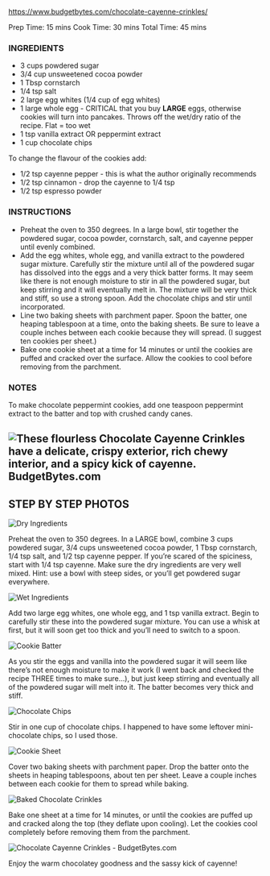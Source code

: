 https://www.budgetbytes.com/chocolate-cayenne-crinkles/

Prep Time: 15 mins
Cook Time: 30 mins
Total Time: 45 mins

### INGREDIENTS

- 3 cups powdered sugar
- 3/4 cup unsweetened cocoa powder
- 1 Tbsp cornstarch
- 1/4 tsp salt
- 2 large egg whites (1/4 cup of egg whites)
- 1 large whole egg - CRITICAL that you buy **LARGE** eggs, otherwise cookies will turn into pancakes. Throws off the wet/dry ratio of the recipe. Flat = too wet
- 1 tsp vanilla extract OR peppermint extract
- 1 cup chocolate chips

To change the flavour of the cookies add:

- 1/2 tsp cayenne pepper - this is what the author originally recommends
- 1/2 tsp cinnamon -  drop the cayenne to 1/4 tsp
- 1/2 tsp espresso powder

### INSTRUCTIONS

- Preheat the oven to 350 degrees. In a large bowl, stir together the powdered sugar, cocoa powder, cornstarch, salt, and cayenne pepper until evenly combined.
- Add the egg whites, whole egg, and vanilla extract to the powdered sugar mixture. Carefully stir the mixture until all of the powdered sugar has dissolved into the eggs and a very thick batter forms. It may seem like there is not enough moisture to stir in all the powdered sugar, but keep stirring and it will eventually melt in. The mixture will be very thick and stiff, so use a strong spoon. Add the chocolate chips and stir until incorporated.
- Line two baking sheets with parchment paper. Spoon the batter, one heaping tablespoon at a time, onto the baking sheets. Be sure to leave a couple inches between each cookie because they will spread. (I suggest ten cookies per sheet.)
- Bake one cookie sheet at a time for 14 minutes or until the cookies are puffed and cracked over the surface. Allow the cookies to cool before removing from the parchment.

### NOTES

To make chocolate peppermint cookies, add one teaspoon peppermint extract to the batter and top with crushed candy canes.

## ![These flourless Chocolate Cayenne Crinkles have a delicate, crispy exterior, rich chewy interior, and a spicy kick of cayenne. BudgetBytes.com](Chocolate-Cayenne-Crinkles-V1.jpg)

## 

##  STEP BY STEP PHOTOS

![Dry Ingredients](Dry-Ingredients-20190526190056869.jpg)

Preheat the oven to 350 degrees. In a LARGE bowl, combine 3 cups powdered sugar, 3/4 cups unsweetened cocoa powder, 1 Tbsp cornstarch, 1/4 tsp salt, and 1/2 tsp cayenne pepper. If you’re scared of the spiciness, start with 1/4 tsp cayenne. Make sure the dry ingredients are very well mixed. Hint: use a bowl with steep sides, or you’ll get powdered sugar everywhere.

![Wet Ingredients](Wet-Ingredients-20190526190056868.jpg)

Add two large egg whites, one whole egg, and 1 tsp vanilla extract. Begin to carefully stir these into the powdered sugar mixture. You can use a whisk at first, but it will soon get too thick and you’ll need to switch to a spoon.

![Cookie Batter](Cookie-Batter.jpg)

As you stir the eggs and vanilla into the powdered sugar it will seem like there’s not enough moisture to make it work (I went back and checked the recipe THREE times to make sure…), but just keep stirring and eventually all of the powdered sugar will melt into it. The batter becomes very thick and stiff.

![Chocolate Chips](Chocolate-Chips.jpg)

Stir in one cup of chocolate chips. I happened to have some leftover mini-chocolate chips, so I used those.

![Cookie Sheet](Cookie-Sheet.jpg)

Cover two baking sheets with parchment paper. Drop the batter onto the sheets in heaping tablespoons, about ten per sheet. Leave a couple inches between each cookie for them to spread while baking.

![Baked Chocolate Crinkles](Baked-Chocolate-Cookies.jpg)

Bake one sheet at a time for 14 minutes, or until the cookies are puffed up and cracked along the top (they deflate upon cooling). Let the cookies cool completely before removing them from the parchment.

![Chocolate Cayenne Crinkles - BudgetBytes.com](Chocolate-Cayenne-Crinkles-open.jpg)

Enjoy the warm chocolatey goodness and the sassy kick of cayenne!